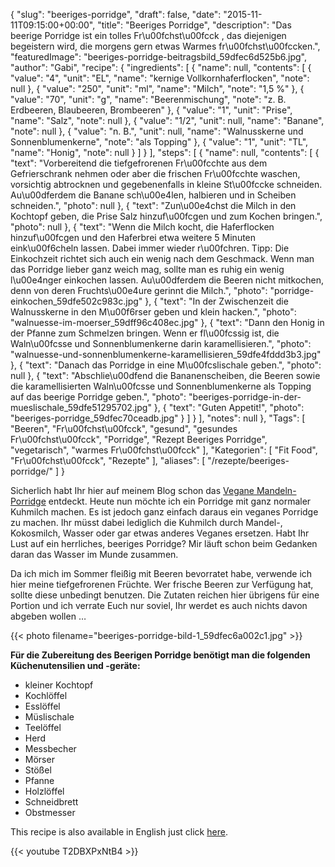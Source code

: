 {
    "slug": "beeriges-porridge",
    "draft": false,
    "date": "2015-11-11T09:15:00+00:00",
    "title": "Beeriges Porridge",
    "description": "Das beerige Porridge ist ein tolles Fr\u00fchst\u00fcck , das diejenigen begeistern wird, die morgens gern etwas Warmes fr\u00fchst\u00fccken.",
    "featuredImage": "beeriges-porridge-beitragsbild_59dfec6d525b6.jpg",
    "author": "Gabi",
    "recipe": {
        "ingredients": [
            {
                "name": null,
                "contents": [
                    {
                        "value": "4",
                        "unit": "EL",
                        "name": "kernige Vollkornhaferflocken",
                        "note": null
                    },
                    {
                        "value": "250",
                        "unit": "ml",
                        "name": "Milch",
                        "note": "1,5 %"
                    },
                    {
                        "value": "70",
                        "unit": "g",
                        "name": "Beerenmischung",
                        "note": "z. B. Erdbeeren, Blaubeeren, Brombeeren"
                    },
                    {
                        "value": "1",
                        "unit": "Prise",
                        "name": "Salz",
                        "note": null
                    },
                    {
                        "value": "1\/2",
                        "unit": null,
                        "name": "Banane",
                        "note": null
                    },
                    {
                        "value": "n. B.",
                        "unit": null,
                        "name": "Walnusskerne und Sonnenblumenkerne",
                        "note": "als Topping"
                    },
                    {
                        "value": "1",
                        "unit": "TL",
                        "name": "Honig",
                        "note": null
                    }
                ]
            }
        ],
        "steps": [
            {
                "name": null,
                "contents": [
                    {
                        "text": "Vorbereitend die tiefgefrorenen Fr\u00fcchte aus dem Gefrierschrank nehmen oder aber die frischen Fr\u00fcchte waschen, vorsichtig abtrocknen und gegebenenfalls in kleine St\u00fccke schneiden. Au\u00dferdem die Banane sch\u00e4len, halbieren  und in Scheiben schneiden.",
                        "photo": null
                    },
                    {
                        "text": "Zun\u00e4chst die Milch in den Kochtopf geben, die Prise Salz hinzuf\u00fcgen und zum Kochen bringen.",
                        "photo": null
                    },
                    {
                        "text": "Wenn die Milch kocht, die Haferflocken hinzuf\u00fcgen und den Haferbrei etwa weitere 5 Minuten eink\u00f6cheln lassen. Dabei immer wieder r\u00fchren. Tipp: Die Einkochzeit richtet sich auch ein wenig nach dem Geschmack. Wenn man das Porridge lieber ganz weich mag, sollte man es ruhig ein wenig l\u00e4nger einkochen lassen. Au\u00dferdem die Beeren nicht mitkochen, denn von deren Fruchts\u00e4ure gerinnt die Milch.",
                        "photo": "porridge-einkochen_59dfe502c983c.jpg"
                    },
                    {
                        "text": "In der Zwischenzeit die Walnusskerne in den M\u00f6rser geben und klein hacken.",
                        "photo": "walnuesse-im-moerser_59dff96c408ec.jpg"
                    },
                    {
                        "text": "Dann den Honig in der Pfanne zum Schmelzen bringen. Wenn er fl\u00fcssig ist, die Waln\u00fcsse und Sonnenblumenkerne darin karamellisieren.",
                        "photo": "walnuesse-und-sonnenblumenkerne-karamellisieren_59dfe4fddd3b3.jpg"
                    },
                    {
                        "text": "Danach das Porridge in eine M\u00fcslischale geben.",
                        "photo": null
                    },
                    {
                        "text": "Abschlie\u00dfend die Bananenscheiben, die Beeren sowie die karamellisierten Waln\u00fcsse und Sonnenblumenkerne als Topping auf das beerige Porridge geben.",
                        "photo": "beeriges-porridge-in-der-mueslischale_59dfe51295702.jpg"
                    },
                    {
                        "text": "Guten Appetit!",
                        "photo": "beeriges-porridge_59dfec70ceadb.jpg"
                    }
                ]
            }
        ],
        "notes": null
    },
    "Tags": [
        "Beeren",
        "Fr\u00fchst\u00fcck",
        "gesund",
        "gesundes Fr\u00fchst\u00fcck",
        "Porridge",
        "Rezept Beeriges Porridge",
        "vegetarisch",
        "warmes Fr\u00fchst\u00fcck"
    ],
    "Kategorien": [
        "Fit Food",
        "Fr\u00fchst\u00fcck",
        "Rezepte"
    ],
    "aliases": [
        "\/rezepte\/beeriges-porridge\/"
    ]
}

Sicherlich habt Ihr hier auf meinem Blog schon das [Vegane Mandeln-Porridge][1] entdeckt. Heute nun möchte ich ein Porridge mit ganz normaler Kuhmilch machen. Es ist jedoch ganz einfach daraus ein veganes Porridge zu machen. Ihr müsst dabei lediglich die Kuhmilch durch Mandel-, Kokosmilch, Wasser oder gar etwas anderes Veganes ersetzen. Habt Ihr Lust auf ein herrliches, beeriges Porridge? Mir läuft schon beim Gedanken daran das Wasser im Munde zusammen.

Da ich mich im Sommer fleißig mit Beeren bevorratet habe, verwende ich hier meine tiefgefrorenen Früchte. Wer frische Beeren zur Verfügung hat, sollte diese unbedingt benutzen. Die Zutaten reichen hier übrigens für eine Portion und ich verrate Euch nur soviel, Ihr werdet es auch nichts davon abgeben wollen &#8230;

{{< photo filename="beeriges-porridge-bild-1_59dfec6a002c1.jpg" >}}

**Für die Zubereitung des Beerigen Porridge benötigt man die folgenden Küchenutensilien und -geräte:**

 * kleiner Kochtopf
 * Kochlöffel
 * Esslöffel
 * Müslischale
 * Teelöffel
 * Herd
 * Messbecher
 * Mörser
 * Stößel
 * Pfanne
 * Holzlöffel
 * Schneidbrett
 * Obstmesser

This recipe is also available in English just click [here](https://deliciouslygabi.com/recipe/healthy-delicious-porridge-berries/).

{{< youtube T2DBXPxNtB4 >}}

 [1]: https://kochfokus.de/rezepte/veganes-mandel-porridge/